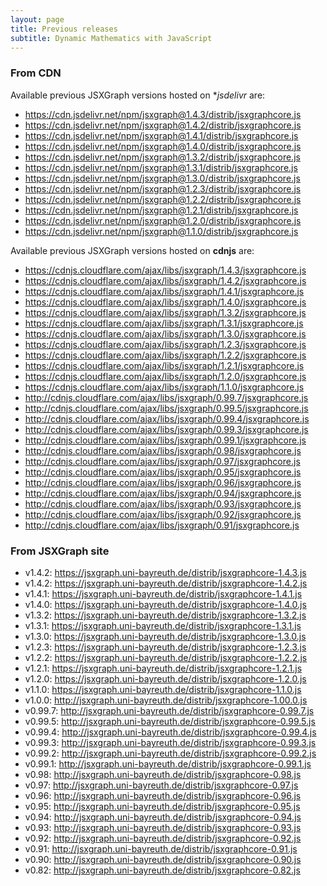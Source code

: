 ```yaml
---
layout: page
title: Previous releases
subtitle: Dynamic Mathematics with JavaScript
---
```


### From CDN

Available previous JSXGraph versions hosted on **jsdelivr* are:

* <https://cdn.jsdelivr.net/npm/jsxgraph@1.4.3/distrib/jsxgraphcore.js>
* <https://cdn.jsdelivr.net/npm/jsxgraph@1.4.2/distrib/jsxgraphcore.js>
* <https://cdn.jsdelivr.net/npm/jsxgraph@1.4.1/distrib/jsxgraphcore.js>
* <https://cdn.jsdelivr.net/npm/jsxgraph@1.4.0/distrib/jsxgraphcore.js>
* <https://cdn.jsdelivr.net/npm/jsxgraph@1.3.2/distrib/jsxgraphcore.js>
* <https://cdn.jsdelivr.net/npm/jsxgraph@1.3.1/distrib/jsxgraphcore.js>
* <https://cdn.jsdelivr.net/npm/jsxgraph@1.3.0/distrib/jsxgraphcore.js>
* <https://cdn.jsdelivr.net/npm/jsxgraph@1.2.3/distrib/jsxgraphcore.js>
* <https://cdn.jsdelivr.net/npm/jsxgraph@1.2.2/distrib/jsxgraphcore.js>
* <https://cdn.jsdelivr.net/npm/jsxgraph@1.2.1/distrib/jsxgraphcore.js>
* <https://cdn.jsdelivr.net/npm/jsxgraph@1.2.0/distrib/jsxgraphcore.js>
* <https://cdn.jsdelivr.net/npm/jsxgraph@1.1.0/distrib/jsxgraphcore.js>

Available previous JSXGraph versions hosted on **cdnjs** are:

* <https://cdnjs.cloudflare.com/ajax/libs/jsxgraph/1.4.3/jsxgraphcore.js>
* <https://cdnjs.cloudflare.com/ajax/libs/jsxgraph/1.4.2/jsxgraphcore.js>
* <https://cdnjs.cloudflare.com/ajax/libs/jsxgraph/1.4.1/jsxgraphcore.js>
* <https://cdnjs.cloudflare.com/ajax/libs/jsxgraph/1.4.0/jsxgraphcore.js>
* <https://cdnjs.cloudflare.com/ajax/libs/jsxgraph/1.3.2/jsxgraphcore.js>
* <https://cdnjs.cloudflare.com/ajax/libs/jsxgraph/1.3.1/jsxgraphcore.js>
* <https://cdnjs.cloudflare.com/ajax/libs/jsxgraph/1.3.0/jsxgraphcore.js>
* <https://cdnjs.cloudflare.com/ajax/libs/jsxgraph/1.2.3/jsxgraphcore.js>
* <https://cdnjs.cloudflare.com/ajax/libs/jsxgraph/1.2.2/jsxgraphcore.js>
* <https://cdnjs.cloudflare.com/ajax/libs/jsxgraph/1.2.1/jsxgraphcore.js>
* <https://cdnjs.cloudflare.com/ajax/libs/jsxgraph/1.2.0/jsxgraphcore.js>
* <https://cdnjs.cloudflare.com/ajax/libs/jsxgraph/1.1.0/jsxgraphcore.js>
* <http://cdnjs.cloudflare.com/ajax/libs/jsxgraph/0.99.7/jsxgraphcore.js>
* <http://cdnjs.cloudflare.com/ajax/libs/jsxgraph/0.99.5/jsxgraphcore.js>
* <http://cdnjs.cloudflare.com/ajax/libs/jsxgraph/0.99.4/jsxgraphcore.js>
* <http://cdnjs.cloudflare.com/ajax/libs/jsxgraph/0.99.3/jsxgraphcore.js>
* <http://cdnjs.cloudflare.com/ajax/libs/jsxgraph/0.99.1/jsxgraphcore.js>
* <http://cdnjs.cloudflare.com/ajax/libs/jsxgraph/0.98/jsxgraphcore.js>
* <http://cdnjs.cloudflare.com/ajax/libs/jsxgraph/0.97/jsxgraphcore.js>
* <http://cdnjs.cloudflare.com/ajax/libs/jsxgraph/0.95/jsxgraphcore.js>
* <http://cdnjs.cloudflare.com/ajax/libs/jsxgraph/0.96/jsxgraphcore.js>
* <http://cdnjs.cloudflare.com/ajax/libs/jsxgraph/0.94/jsxgraphcore.js>
* <http://cdnjs.cloudflare.com/ajax/libs/jsxgraph/0.93/jsxgraphcore.js>
* <http://cdnjs.cloudflare.com/ajax/libs/jsxgraph/0.92/jsxgraphcore.js>
* <http://cdnjs.cloudflare.com/ajax/libs/jsxgraph/0.91/jsxgraphcore.js>

### From JSXGraph site

* v1.4.2: <https://jsxgraph.uni-bayreuth.de/distrib/jsxgraphcore-1.4.3.js>
* v1.4.2: <https://jsxgraph.uni-bayreuth.de/distrib/jsxgraphcore-1.4.2.js>
* v1.4.1: <https://jsxgraph.uni-bayreuth.de/distrib/jsxgraphcore-1.4.1.js>
* v1.4.0: <https://jsxgraph.uni-bayreuth.de/distrib/jsxgraphcore-1.4.0.js>
* v1.3.2: <https://jsxgraph.uni-bayreuth.de/distrib/jsxgraphcore-1.3.2.js>
* v1.3.1: <https://jsxgraph.uni-bayreuth.de/distrib/jsxgraphcore-1.3.1.js>
* v1.3.0: <https://jsxgraph.uni-bayreuth.de/distrib/jsxgraphcore-1.3.0.js>
* v1.2.3: <https://jsxgraph.uni-bayreuth.de/distrib/jsxgraphcore-1.2.3.js>
* v1.2.2: <https://jsxgraph.uni-bayreuth.de/distrib/jsxgraphcore-1.2.2.js>
* v1.2.1: <https://jsxgraph.uni-bayreuth.de/distrib/jsxgraphcore-1.2.1.js>
* v1.2.0: <https://jsxgraph.uni-bayreuth.de/distrib/jsxgraphcore-1.2.0.js>
* v1.1.0: <https://jsxgraph.uni-bayreuth.de/distrib/jsxgraphcore-1.1.0.js>
* v1.0.0: <http://jsxgraph.uni-bayreuth.de/distrib/jsxgraphcore-1.00.0.js>
* v0.99.7: <http://jsxgraph.uni-bayreuth.de/distrib/jsxgraphcore-0.99.7.js>
* v0.99.5: <http://jsxgraph.uni-bayreuth.de/distrib/jsxgraphcore-0.99.5.js>
* v0.99.4: <http://jsxgraph.uni-bayreuth.de/distrib/jsxgraphcore-0.99.4.js>
* v0.99.3: <http://jsxgraph.uni-bayreuth.de/distrib/jsxgraphcore-0.99.3.js>
* v0.99.2: <http://jsxgraph.uni-bayreuth.de/distrib/jsxgraphcore-0.99.2.js>
* v0.99.1: <http://jsxgraph.uni-bayreuth.de/distrib/jsxgraphcore-0.99.1.js>
* v0.98: <http://jsxgraph.uni-bayreuth.de/distrib/jsxgraphcore-0.98.js>
* v0.97: <http://jsxgraph.uni-bayreuth.de/distrib/jsxgraphcore-0.97.js>
* v0.96: <http://jsxgraph.uni-bayreuth.de/distrib/jsxgraphcore-0.96.js>
* v0.95: <http://jsxgraph.uni-bayreuth.de/distrib/jsxgraphcore-0.95.js>
* v0.94: <http://jsxgraph.uni-bayreuth.de/distrib/jsxgraphcore-0.94.js>
* v0.93: <http://jsxgraph.uni-bayreuth.de/distrib/jsxgraphcore-0.93.js>
* v0.92: <http://jsxgraph.uni-bayreuth.de/distrib/jsxgraphcore-0.92.js>
* v0.91: <http://jsxgraph.uni-bayreuth.de/distrib/jsxgraphcore-0.91.js>
* v0.90: <http://jsxgraph.uni-bayreuth.de/distrib/jsxgraphcore-0.90.js>
* v0.82: <http://jsxgraph.uni-bayreuth.de/distrib/jsxgraphcore-0.82.js>
